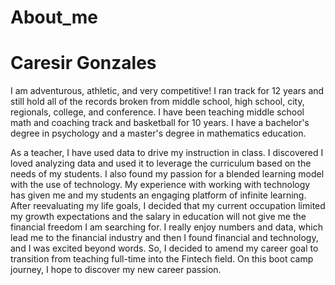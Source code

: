 # About_me
# Caresir Gonzales

 
I am adventurous, athletic, and very competitive! I ran track for 12 years and still hold all of the records broken from middle school, high school, city, regionals, college, and conference. I have been teaching middle school math and coaching track and basketball for 10 years. I have a bachelor's degree in psychology and a master's degree in mathematics education. 
 
 
As a teacher, I have used data to drive my instruction in class. I discovered I loved analyzing data and used it to leverage the curriculum based on the needs of my students. I also found my passion for a blended learning model with the use of technology. My experience with working with technology has given me and my students an engaging platform of infinite learning. After reevaluating my life goals, I decided that my current occupation limited my growth expectations and the salary in education will not give me the financial freedom I am searching for. I really enjoy numbers and data, which lead me to the financial industry and then I found financial and technology, and I was excited beyond words. So, I decided to amend my career goal to transition from teaching full-time into the Fintech field. On this boot camp journey, I hope to discover my new career passion.
